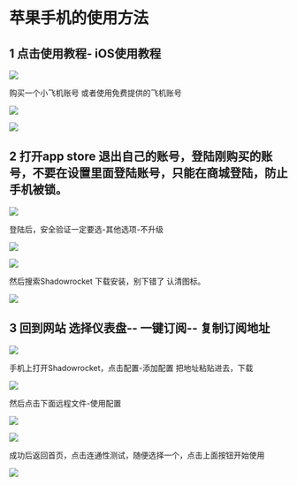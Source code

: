 # 苹果手机的使用方法

## 1 点击使用教程- iOS使用教程

![](./1.png)

购买一个小飞机账号 或者使用免费提供的飞机账号

![](./2.png)

![](./3.png)

## 2 打开**app store** 退出自己的账号，登陆刚购买的账号，不要在设置里面登陆账号，只能在商城登陆，防止手机被锁。

![](./4.png)

登陆后，安全验证一定要选-其他选项-不升级

![](./5.png)

![](./6.png)

然后搜索Shadowrocket 下载安装，别下错了 认清图标。

![](./7.png)

## 3 回到网站 选择仪表盘-- 一键订阅-- 复制订阅地址

![](./8.png)

手机上打开Shadowrocket，点击配置-添加配置 把地址粘贴进去，下载

![](./9.png)

然后点击下面远程文件-使用配置

![](./10.png)

![](./11.png)

成功后返回首页，点击连通性测试，随便选择一个，点击上面按钮开始使用

![](./12.png)
